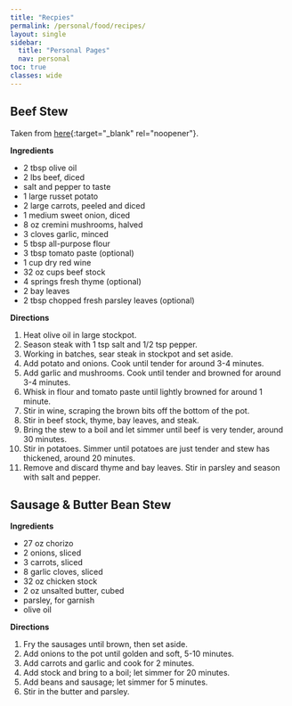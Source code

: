 ```yaml
---
title: "Recpies"
permalink: /personal/food/recipes/
layout: single
sidebar:
  title: "Personal Pages"
  nav: personal
toc: true
classes: wide
---
```


## Beef Stew
Taken from [here](https://damndelicious.net/2020/02/29/best-ever-beef-stew/){:target="_blank" rel="noopener"}.

**Ingredients**
- 2 tbsp olive oil
- 2 lbs beef, diced
- salt and pepper to taste
- 1 large russet potato
- 2 large carrots, peeled and diced
- 1 medium sweet onion, diced
- 8 oz cremini mushrooms, halved
- 3 cloves garlic, minced
- 5 tbsp all-purpose flour
- 3 tbsp tomato paste (optional)
- 1 cup dry red wine
- 32 oz cups beef stock
- 4 springs fresh thyme (optional)
- 2 bay leaves
- 2 tbsp chopped fresh parsley leaves (optional)

**Directions**
1. Heat olive oil in large stockpot.
2. Season steak with 1 tsp salt and 1/2 tsp pepper.
3. Working in batches, sear steak in stockpot and set aside.
4. Add potato and onions. Cook until tender for around 3-4 minutes.
5. Add garlic and mushrooms. Cook until tender and browned for around 3-4 minutes.
6. Whisk in flour and tomato paste until lightly browned for around 1 minute.
7. Stir in wine, scraping the brown bits off the bottom of the pot.
8. Stir in beef stock, thyme, bay leaves, and steak.
9. Bring the stew to a boil and let simmer until beef is very tender, around 30 minutes.
10. Stir in potatoes. Simmer until potatoes are just tender and stew has thickened, around 20 minutes.
11. Remove and discard thyme and bay leaves. Stir in parsley and season with salt and pepper.

## Sausage & Butter Bean Stew

**Ingredients**
- 27 oz chorizo
- 2 onions, sliced
- 3 carrots, sliced
- 8 garlic cloves, sliced
- 32 oz chicken stock
- 2 oz unsalted butter, cubed
- parsley, for garnish
- olive oil

**Directions**
1. Fry the sausages until brown, then set aside.
2. Add onions to the pot until golden and soft, 5-10 minutes.
3. Add carrots and garlic and cook for 2 minutes.
4. Add stock and bring to a boil; let simmer for 20 minutes.
5. Add beans and sausage; let simmer for 5 minutes.
6. Stir in the butter and parsley.
